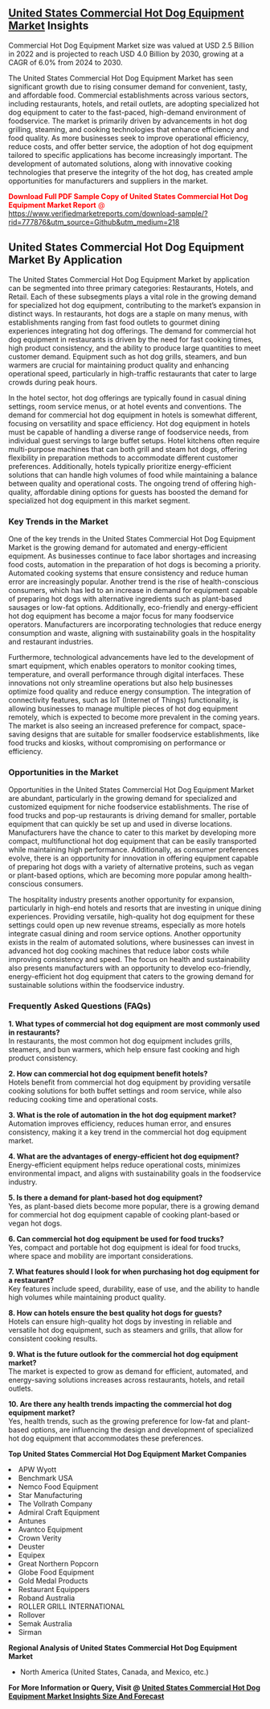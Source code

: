 <h2><a href="https://www.verifiedmarketreports.com/download-sample/?rid=777876&amp;utm_source=Github&amp;utm_medium=218" target="_blank">United States Commercial Hot Dog Equipment Market</a> Insights</h2><p>Commercial Hot Dog Equipment Market size was valued at USD 2.5 Billion in 2022 and is projected to reach USD 4.0 Billion by 2030, growing at a CAGR of 6.0% from 2024 to 2030.</p><p><p>The United States Commercial Hot Dog Equipment Market has seen significant growth due to rising consumer demand for convenient, tasty, and affordable food. Commercial establishments across various sectors, including restaurants, hotels, and retail outlets, are adopting specialized hot dog equipment to cater to the fast-paced, high-demand environment of foodservice. The market is primarily driven by advancements in hot dog grilling, steaming, and cooking technologies that enhance efficiency and food quality. As more businesses seek to improve operational efficiency, reduce costs, and offer better service, the adoption of hot dog equipment tailored to specific applications has become increasingly important. The development of automated solutions, along with innovative cooking technologies that preserve the integrity of the hot dog, has created ample opportunities for manufacturers and suppliers in the market. <p><span class=""><span style="color: #ff0000;"><strong>Download Full PDF Sample Copy of United States Commercial Hot Dog Equipment Market Report</strong> @ </span><a href="https://www.verifiedmarketreports.com/download-sample/?rid=777876&amp;utm_source=Github&amp;utm_medium=218" target="_blank">https://www.verifiedmarketreports.com/download-sample/?rid=777876&amp;utm_source=Github&amp;utm_medium=218</a></span></p></p> <h2>United States Commercial Hot Dog Equipment Market By Application</h2> <p>The United States Commercial Hot Dog Equipment Market by application can be segmented into three primary categories: Restaurants, Hotels, and Retail. Each of these subsegments plays a vital role in the growing demand for specialized hot dog equipment, contributing to the market’s expansion in distinct ways. In restaurants, hot dogs are a staple on many menus, with establishments ranging from fast food outlets to gourmet dining experiences integrating hot dog offerings. The demand for commercial hot dog equipment in restaurants is driven by the need for fast cooking times, high product consistency, and the ability to produce large quantities to meet customer demand. Equipment such as hot dog grills, steamers, and bun warmers are crucial for maintaining product quality and enhancing operational speed, particularly in high-traffic restaurants that cater to large crowds during peak hours.</p> <p>In the hotel sector, hot dog offerings are typically found in casual dining settings, room service menus, or at hotel events and conventions. The demand for commercial hot dog equipment in hotels is somewhat different, focusing on versatility and space efficiency. Hot dog equipment in hotels must be capable of handling a diverse range of foodservice needs, from individual guest servings to large buffet setups. Hotel kitchens often require multi-purpose machines that can both grill and steam hot dogs, offering flexibility in preparation methods to accommodate different customer preferences. Additionally, hotels typically prioritize energy-efficient solutions that can handle high volumes of food while maintaining a balance between quality and operational costs. The ongoing trend of offering high-quality, affordable dining options for guests has boosted the demand for specialized hot dog equipment in this market segment.</p> <h3>Key Trends in the Market</h3> <p>One of the key trends in the United States Commercial Hot Dog Equipment Market is the growing demand for automated and energy-efficient equipment. As businesses continue to face labor shortages and increasing food costs, automation in the preparation of hot dogs is becoming a priority. Automated cooking systems that ensure consistency and reduce human error are increasingly popular. Another trend is the rise of health-conscious consumers, which has led to an increase in demand for equipment capable of preparing hot dogs with alternative ingredients such as plant-based sausages or low-fat options. Additionally, eco-friendly and energy-efficient hot dog equipment has become a major focus for many foodservice operators. Manufacturers are incorporating technologies that reduce energy consumption and waste, aligning with sustainability goals in the hospitality and restaurant industries.</p> <p>Furthermore, technological advancements have led to the development of smart equipment, which enables operators to monitor cooking times, temperature, and overall performance through digital interfaces. These innovations not only streamline operations but also help businesses optimize food quality and reduce energy consumption. The integration of connectivity features, such as IoT (Internet of Things) functionality, is allowing businesses to manage multiple pieces of hot dog equipment remotely, which is expected to become more prevalent in the coming years. The market is also seeing an increased preference for compact, space-saving designs that are suitable for smaller foodservice establishments, like food trucks and kiosks, without compromising on performance or efficiency.</p> <h3>Opportunities in the Market</h3> <p>Opportunities in the United States Commercial Hot Dog Equipment Market are abundant, particularly in the growing demand for specialized and customized equipment for niche foodservice establishments. The rise of food trucks and pop-up restaurants is driving demand for smaller, portable equipment that can quickly be set up and used in diverse locations. Manufacturers have the chance to cater to this market by developing more compact, multifunctional hot dog equipment that can be easily transported while maintaining high performance. Additionally, as consumer preferences evolve, there is an opportunity for innovation in offering equipment capable of preparing hot dogs with a variety of alternative proteins, such as vegan or plant-based options, which are becoming more popular among health-conscious consumers.</p> <p>The hospitality industry presents another opportunity for expansion, particularly in high-end hotels and resorts that are investing in unique dining experiences. Providing versatile, high-quality hot dog equipment for these settings could open up new revenue streams, especially as more hotels integrate casual dining and room service options. Another opportunity exists in the realm of automated solutions, where businesses can invest in advanced hot dog cooking machines that reduce labor costs while improving consistency and speed. The focus on health and sustainability also presents manufacturers with an opportunity to develop eco-friendly, energy-efficient hot dog equipment that caters to the growing demand for sustainable solutions within the foodservice industry.</p> <h3>Frequently Asked Questions (FAQs)</h3> <p><strong>1. What types of commercial hot dog equipment are most commonly used in restaurants?</strong><br>In restaurants, the most common hot dog equipment includes grills, steamers, and bun warmers, which help ensure fast cooking and high product consistency.</p> <p><strong>2. How can commercial hot dog equipment benefit hotels?</strong><br>Hotels benefit from commercial hot dog equipment by providing versatile cooking solutions for both buffet settings and room service, while also reducing cooking time and operational costs.</p> <p><strong>3. What is the role of automation in the hot dog equipment market?</strong><br>Automation improves efficiency, reduces human error, and ensures consistency, making it a key trend in the commercial hot dog equipment market.</p> <p><strong>4. What are the advantages of energy-efficient hot dog equipment?</strong><br>Energy-efficient equipment helps reduce operational costs, minimizes environmental impact, and aligns with sustainability goals in the foodservice industry.</p> <p><strong>5. Is there a demand for plant-based hot dog equipment?</strong><br>Yes, as plant-based diets become more popular, there is a growing demand for commercial hot dog equipment capable of cooking plant-based or vegan hot dogs.</p> <p><strong>6. Can commercial hot dog equipment be used for food trucks?</strong><br>Yes, compact and portable hot dog equipment is ideal for food trucks, where space and mobility are important considerations.</p> <p><strong>7. What features should I look for when purchasing hot dog equipment for a restaurant?</strong><br>Key features include speed, durability, ease of use, and the ability to handle high volumes while maintaining product quality.</p> <p><strong>8. How can hotels ensure the best quality hot dogs for guests?</strong><br>Hotels can ensure high-quality hot dogs by investing in reliable and versatile hot dog equipment, such as steamers and grills, that allow for consistent cooking results.</p> <p><strong>9. What is the future outlook for the commercial hot dog equipment market?</strong><br>The market is expected to grow as demand for efficient, automated, and energy-saving solutions increases across restaurants, hotels, and retail outlets.</p> <p><strong>10. Are there any health trends impacting the commercial hot dog equipment market?</strong><br>Yes, health trends, such as the growing preference for low-fat and plant-based options, are influencing the design and development of specialized hot dog equipment that accommodates these preferences.</p> </p><p><strong>Top United States Commercial Hot Dog Equipment Market Companies</strong></p><div data-test-id=""><p><li>APW Wyott</li><li> Benchmark USA</li><li> Nemco Food Equipment</li><li> Star Manufacturing</li><li> The Vollrath Company</li><li> Admiral Craft Equipment</li><li> Antunes</li><li> Avantco Equipment</li><li> Crown Verity</li><li> Deuster</li><li> Equipex</li><li> Great Northern Popcorn</li><li> Globe Food Equipment</li><li> Gold Medal Products</li><li> Restaurant Equippers</li><li> Roband Australia</li><li> ROLLER GRILL INTERNATIONAL</li><li> Rollover</li><li> Semak Australia</li><li> Sirman</li></p><div><strong>Regional Analysis of&nbsp;United States Commercial Hot Dog Equipment Market</strong></div><ul><li dir="ltr"><p dir="ltr">North America&nbsp;(United States, Canada, and Mexico, etc.)</p></li></ul><p><strong>For More Information or Query, Visit @&nbsp;</strong><strong><a href="https://www.verifiedmarketreports.com/product/commercial-hot-dog-equipment-market/?utm_source=Github&amp;utm_medium=218" target="_blank">United States Commercial Hot Dog Equipment Market Insights Size And Forecast</a></strong></p></div>
